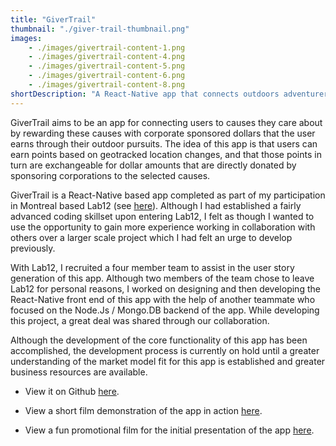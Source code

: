 ```yaml
---
title: "GiverTrail"
thumbnail: "./giver-trail-thumbnail.png"
images: 
    - ./images/givertrail-content-1.png
    - ./images/givertrail-content-4.png
    - ./images/givertrail-content-5.png
    - ./images/givertrail-content-6.png
    - ./images/givertrail-content-8.png
shortDescription: "A React-Native app that connects outdoors adventurers with causes they care about."
---
```


GiverTrail aims to be an app for connecting users to causes they care about by rewarding these causes with corporate sponsored dollars that the user earns through their outdoor pursuits. The idea of this app is that users can earn points based on geotracked location changes, and that those points in turn are exchangeable for dollar amounts that are directly donated by sponsoring corporations to the selected causes.

GiverTrail is a React-Native based app completed as part of my participation in Montreal based Lab12 (see [here](http://www.lab12.ca/)). Although I had established a fairly advanced coding skillset upon entering Lab12, I felt as though I wanted to use the opportunity to gain more experience working in collaboration with others over a larger scale project which I had felt an urge to develop previously.

With Lab12, I recruited a four member team to assist in the user story generation of this app. Although two members of the team chose to leave Lab12 for personal reasons, I worked on designing and then developing the React-Native front end of this app with the help of another teammate who focused on the Node.Js / Mongo.DB backend of the app. While developing this project, a great deal was shared through our collaboration.

Although the development of the core functionality of this app has been accomplished, the development process is currently on hold until a greater understanding of the market model fit for this app is established and greater business resources are available.

* View it on Github <a href="https://github.com/greatwillow/giver-trail-frontend" target="_blank">here</a>.

* View a short film demonstration of the app in action <a href="https://docs.google.com/file/d/1YdDKNzI3CcvKEZnBAVI0evhJU5e-xXMs/preview" target="_blank">here</a>.

* View a fun promotional film for the initial presentation of the app <a href="https://docs.google.com/file/d/1aOiWrW4kaLR4-sHn2m6VCr92g7nuqsgO/preview" target="_blank">here</a>.
